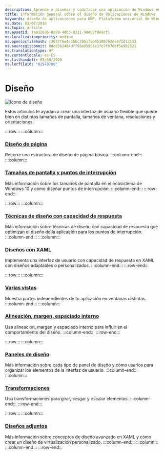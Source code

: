 ```yaml
---
description: Aprende a diseñar y codificar una aplicación de Windows en la que resulte fácil navegar y cuyo aspecto sea perfecto en varios dispositivos y tamaños de pantalla.
title: Información general sobre el diseño de aplicaciones de Windows
keywords: diseño de aplicaciones para UWP, Plataforma universal de Windows, diseño de aplicaciones, interfaz
ms.date: 03/07/2018
ms.topic: article
ms.assetid: 1aa12606-8a99-4db3-8311-90e02fde9cf1
ms.localizationpriority: medium
ms.openlocfilehash: c3647f6a4c3bbc3951fab45380762de472d13533
ms.sourcegitcommit: 0dee502484df798a0595ac1fe7fb7d0f5a982821
ms.translationtype: HT
ms.contentlocale: es-ES
ms.lasthandoff: 05/08/2020
ms.locfileid: "82970780"
---
```

# <a name="layout"></a>Diseño

![Icono de diseño](../images/layout-2x.png)

Estos artículos te ayudan a crear una interfaz de usuario flexible que quede bien en distintos tamaños de pantalla, tamaños de ventana, resoluciones y orientaciones.

:::row:::
    :::column:::
### <a name="page-layout"></a>[Diseño de página](page-layout.md)
Recorre una estructura de diseño de página básica.
    :::column-end:::
    :::column:::
### <a name="screen-sizes-and-breakpoints"></a>[Tamaños de pantalla y puntos de interrupción](screen-sizes-and-breakpoints-for-responsive-design.md)
Más información sobre los tamaños de pantalla en el ecosistema de Windows 10 y cómo diseñar puntos de interrupción.
    :::column-end:::
:::row-end:::

:::row:::
    :::column:::
### <a name="responsive-design-techniques"></a>[Técnicas de diseño con capacidad de respuesta](responsive-design.md)
Más información sobre técnicas de diseño con capacidad de respuesta que optimizan el diseño de la aplicación para los puntos de interrupción.
    :::column-end:::
    :::column:::
### <a name="layouts-with-xaml"></a>[Diseños con XAML](layouts-with-xaml.md)
Implementa una interfaz de usuario con capacidad de respuesta en XAML con diseños adaptables o personalizados.
    :::column-end:::
:::row-end:::

:::row:::
    :::column:::
### <a name="multiple-views"></a>[Varias vistas](show-multiple-views.md)
Muestra partes independientes de tu aplicación en ventanas distintas.
    :::column-end:::
    :::column:::
### <a name="alignment-margin-padding"></a>[Alineación, margen, espaciado interno](alignment-margin-padding.md)
Usa alineación, margen y espaciado interno para influir en el comportamiento del diseño.
    :::column-end:::
:::row-end:::

:::row:::
    :::column:::
### <a name="layout-panels"></a>[Paneles de diseño](layout-panels.md)
Más información sobre cada tipo de panel de diseño y cómo usarlos para organizar los elementos de la interfaz de usuario.
    :::column-end:::
    :::column:::
### <a name="transforms"></a>[Transformaciones](transforms.md)
Usa transformaciones para girar, sesgar y escalar elementos.
    :::column-end:::
:::row-end:::

:::row:::
    :::column:::
### <a name="attached-layouts"></a>[Diseños adjuntos](attached-layouts.md)
Más información sobre conceptos de diseño avanzado en XAML y cómo crear un diseño de virtualización personalizado.
    :::column-end:::
    :::column:::
    :::column-end:::
:::row-end:::
